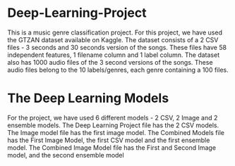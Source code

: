 # Deep-Learning-Project

This is a music genre classification project. For this project, we have used the GTZAN dataset available on Kaggle.
The dataset consists of a 2 CSV files - 3 seconds and 30 seconds version of the songs. These files have 58 independent features, 1 filename column and 1 label column.
The dataset also has 1000 audio files of the 3 second versions of the songs. These audio files belong to the 10 labels/genres, each genre containing a 100 files.

# The Deep Learning Models

For the project, we have used 6 different models - 2 CSV, 2 Image and 2 ensemble models.
The Deep Learning Project file has the 2 CSV models.
The Image model file has the first image model.
The Combined Models file has the First Image Model, the first CSV model and the first ensemble model.
The Combined Image Model file has the First and Second Image model, and the second ensemble model
